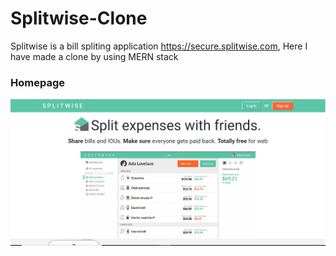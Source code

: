 # Splitwise-Clone
Splitwise is a bill spliting application https://secure.splitwise.com, Here I have made a clone by using MERN stack

### Homepage
![](images/homepage.png)

